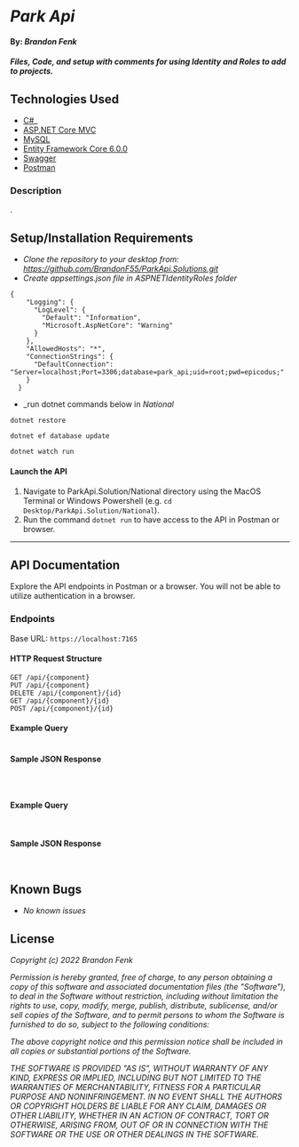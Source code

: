 # _Park Api_

#### By: _**Brandon Fenk**_

#### _Files, Code, and setup with comments for using Identity and Roles to add to projects._

## Technologies Used


* [C#](https://docs.microsoft.com/en-us/dotnet/csharp/)_
* [ASP.NET Core MVC](https://docs.microsoft.com/en-us/aspnet/core/mvc/overview?view=aspnetcore-3.1)
* [MySQL](https://dev.mysql.com/)
* [Entity Framework Core 6.0.0](https://docs.microsoft.com/en-us/ef/core/)
* [Swagger](https://docs.microsoft.com/en-us/aspnet/core/tutorials/getting-started-with-nswag?view=aspnetcore-3.1&tabs=visual-studio)
* [Postman](postman.com)


### Description
.

## Setup/Installation Requirements

* _Clone the repository to your desktop from: https://github.com/BrandonF55/ParkApi.Solutions.git_
* _Create appsettings.json file in ASPNETIdentityRoles folder_

```
{
    "Logging": {
      "LogLevel": {
        "Default": "Information",
        "Microsoft.AspNetCore": "Warning"
      }
    },
    "AllowedHosts": "*",
    "ConnectionStrings": {
      "DefaultConnection": "Server=localhost;Port=3306;database=park_api;uid=root;pwd=epicodus;"
    }
  }

```
* _run dotnet commands below in _National_
```
dotnet restore
```
```
dotnet ef database update
```
```
dotnet watch run
```
 #### Launch the API
  1) Navigate to ParkApi.Solution/National directory using the MacOS Terminal or Windows Powershell (e.g. `cd Desktop/ParkApi.Solution/National`).
  2) Run the command `dotnet run` to have access to the API in Postman or browser.

------------------------------

## API Documentation
Explore the API endpoints in Postman or a browser. You will not be able to utilize authentication in a browser.


### Endpoints
Base URL: `https://localhost:7165`

#### HTTP Request Structure
```
GET /api/{component}
PUT /api/{component}
DELETE /api/{component}/{id}
GET /api/{component}/{id}
POST /api/{component}/{id}
```

#### Example Query

```

```

#### Sample JSON Response
``` 



```

#### Example Query

```


```
#### Sample JSON Response
``` 


```

## Known Bugs

* _No known issues_

## License

_Copyright (c) 2022 Brandon Fenk_

_Permission is hereby granted, free of charge, to any person obtaining a copy of this software and associated documentation files (the "Software"), to deal in the Software without restriction, including without limitation the rights to use, copy, modify, merge, publish, distribute, sublicense, and/or sell copies of the Software, and to permit persons to whom the Software is furnished to do so, subject to the following conditions:_

_The above copyright notice and this permission notice shall be included in all copies or substantial portions of the Software._

_THE SOFTWARE IS PROVIDED "AS IS", WITHOUT WARRANTY OF ANY KIND, EXPRESS OR IMPLIED, INCLUDING BUT NOT LIMITED TO THE WARRANTIES OF MERCHANTABILITY, FITNESS FOR A PARTICULAR PURPOSE AND NONINFRINGEMENT. IN NO EVENT SHALL THE AUTHORS OR COPYRIGHT HOLDERS BE LIABLE FOR ANY CLAIM, DAMAGES OR OTHER LIABILITY, WHETHER IN AN ACTION OF CONTRACT, TORT OR OTHERWISE, ARISING FROM, OUT OF OR IN CONNECTION WITH THE SOFTWARE OR THE USE OR OTHER DEALINGS IN THE SOFTWARE._
